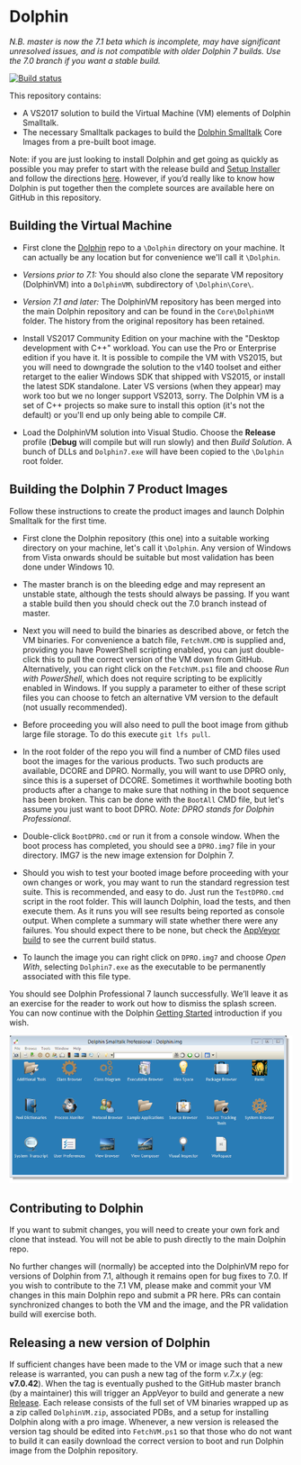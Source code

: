 # Dolphin

_N.B. master is now the 7.1 beta which is incomplete, may have significant unresolved issues, and is not compatible with older Dolphin 7 builds. Use the 7.0 branch if you want a stable build._

[![Build status](https://ci.appveyor.com/api/projects/status/scael64ohx3l6io9/branch/master?svg=true)](https://ci.appveyor.com/project/dolphinsmalltalk/dolphin-db22v/branch/master)

This repository contains:
* A VS2017 solution to build the Virtual Machine (VM) elements of Dolphin Smalltalk.
* The necessary Smalltalk packages to build the [Dolphin Smalltalk](http://object-arts.com) Core Images from a pre-built boot image.

Note: if you are just looking to install Dolphin and get going as quickly as possible you may prefer to start with the release build and [Setup Installer](http://object-arts.com/downloads.html) and follow the directions [here](http://object-arts.com/gettingstarted.html). However, if you’d really like to know how Dolphin is put together then the complete sources are available here on GitHub in this repository. 


## Building the Virtual Machine

* First clone the [Dolphin](https://github.com/dolphinsmalltalk/Dolphin) repo to a `\Dolphin` directory on your machine. It can actually be any location but for convenience we'll call it `\Dolphin`. 

* _Versions prior to 7.1:_ You should also clone the separate VM repository (DolphinVM) into a `DolphinVM\` subdirectory of `\Dolphin\Core\`.

* _Version 7.1 and later:_ The DolphinVM repository has been merged into the main Dolphin repository and can be found in the `Core\DolphinVM` folder. The history from the original repository has been retained. 

* Install VS2017 Community Edition on your machine with the "Desktop development with C++" workload. You can use the Pro or Enterprise edition if you have it. It is possible to compile the VM with VS2015, but you will need to downgrade the solution to the v140 toolset and either retarget to the ealier Windows SDK that shipped with VS2015, or install the latest SDK standalone. Later VS versions (when they appear) may work too but we no longer support VS2013, sorry. The Dolphin VM is a set of C++ projects so make sure to install this option (it's not the default) or you'll end up only being able to compile C#.

* Load the DolphinVM solution into Visual Studio. Choose the **Release** profile (**Debug** will compile but will run slowly) and then _Build Solution_. A bunch of DLLs and `Dolphin7.exe` will have been copied to the `\Dolphin` root folder.

## Building the Dolphin 7 Product Images

Follow these instructions to create the product images and launch Dolphin Smalltalk for the first time.

* First clone the Dolphin repository (this one) into a suitable working directory on your machine, let's call it `\Dolphin`. Any version of Windows from Vista onwards should be suitable but most validation has been done under Windows 10.

* The master branch is on the bleeding edge and may represent an unstable state, although the tests should always be passing. If you want a stable build then you should check out the 7.0 branch instead of master.

* Next you will need to build the binaries as described above, or fetch the VM binaries. For convenience a batch file, `FetchVM.CMD` is supplied and, providing you have PowerShell scripting enabled, you can just double-click this to pull the correct version of the VM down from GitHub. Alternatively, you can right click on the `FetchVM.ps1` file and choose _Run with PowerShell_, which does not require scripting to be explicitly enabled in Windows. If you supply a parameter to either of these script files you can choose to fetch an alternative VM version to the default (not usually recommended). 

* Before proceeding you will also need to pull the boot image from github large file storage. To do this execute `git lfs pull`.

* In the root folder of the repo you will find a number of CMD files used boot the images for the various products. Two such products are available, DCORE and DPRO. Normally, you will want to use DPRO only, since this is a superset of DCORE. Sometimes it worthwhile booting both products after a change to make sure that nothing in the boot sequence has been broken. This can be done with the `BootAll` CMD file, but let's assume you just want to boot DPRO. _Note: DPRO stands for Dolphin Professional_.

* Double-click `BootDPRO.cmd` or run it from a console window. When the boot process has completed, you should see a `DPRO.img7` file in your directory. IMG7 is the new image extension for Dolphin 7.

* Should you wish to test your booted image before proceeding with your own changes or work, you may want to run the standard regression test suite. This is recommended, and easy to do. Just run the `TestDPRO.cmd` script in the root folder. This will launch Dolphin, load the tests, and then execute them. As it runs you will see results being reported as console output. When complete a summary will state whether there were any failures. You should expect there to be none, but check the [AppVeyor build](https://ci.appveyor.com/project/dolphinsmalltalk/dolphin-db22v/branch/master) to see the current build status.

* To launch the image you can right click on `DPRO.img7` and choose _Open With_, selecting `Dolphin7.exe` as the executable to be permanently associated with this file type.

You should see Dolphin Professional 7 launch successfully. We’ll leave it as an exercise for the reader to work out how to dismiss the splash screen. You can now continue with the Dolphin [Getting Started](http://object-arts.com/gettingstarted.html) introduction if you wish.

![Dolphin System Folder](https://raw.githubusercontent.com/dolphinsmalltalk/Dolphin/master/Help/Images/SystemFolder.png)

## Contributing to Dolphin

If you want to submit changes, you will need to create your own fork and clone that instead. You will not be able to push directly to the main Dolphin repo.

No further changes will (normally) be accepted into the DolphinVM repo for versions of Dolphin from 7.1, although it remains open for bug fixes to 7.0. If you wish to contribute to the 7.1 VM, please make and commit your VM changes in this main Dolphin repo and submit a PR here. PRs can contain synchronized changes to both the VM and the image, and the PR validation build will exercise both.

## Releasing a new version of Dolphin

If sufficient changes have been made to the VM or image such that a new release is warranted, you can push a new tag of the form _v.7.x.y_ (eg: **v7.0.42**). When the tag is eventually pushed to the GitHub master branch (by a maintainer) this will trigger an AppVeyor to build and generate a new [Release](https://github.com/dolphinsmalltalk/Dolphin/releases). Each release consists of the full set of VM binaries wrapped up as a zip called `DolphinVM.zip`, associated PDBs, and a setup for installing Dolphin along with a pro image. Whenever, a new version is released the version tag should be edited into `FetchVM.ps1` so that those who do not want to build it can easily download the correct version to boot and run Dolphin image from the Dolphin repository.


